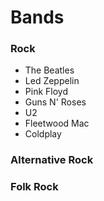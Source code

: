 # Bands

### Rock
- The Beatles
- Led Zeppelin
- Pink Floyd
- Guns N' Roses
- U2
- Fleetwood Mac
- Coldplay

### Alternative Rock


### Folk Rock